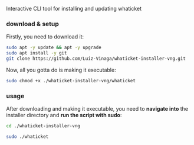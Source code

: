 Interactive CLI tool for installing and updating whaticket

### download & setup

Firstly, you need to download it:


```bash
sudo apt -y update && apt -y upgrade
sudo apt install -y git
git clone https://github.com/Luiz-Vinaga/whaticket-installer-vng.git
```

Now, all you gotta do is making it executable:

```bash
sudo chmod +x ./whaticket-installer-vng/whaticket
```

### usage

After downloading and making it executable, you need to **navigate into** the installer directory and **run the script with sudo**:

```bash
cd ./whaticket-installer-vng
```

```bash
sudo ./whaticket
```

